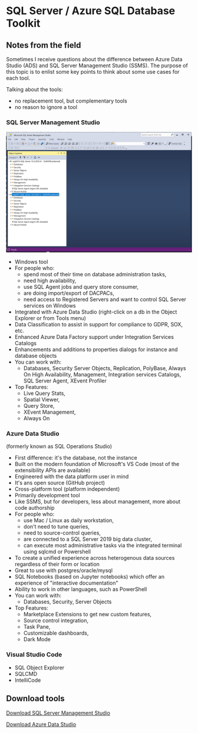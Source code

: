 # SQL Server / Azure SQL Database Toolkit

## Notes from the field

Sometimes I receive questions about the difference between Azure Data Studio (ADS) and SQL Server Management Studio (SSMS). The purpose of this topic is to enlist some key points to think about some use cases for each tool.

Talking about the tools:
- no replacement tool, but complementary tools
- no reason to ignore a tool

### SQL Server Management Studio

![SQL Server Management Studio](./images/ssms.jpg)

  * Windows tool
  * For people who: 
    *   spend most of their time on database administration tasks, 
    *   need high availability, 
    *   use SQL Agent jobs and query store consumer, 
    *   are doing import/export of DACPACs, 
    *   need access to Registered Servers and want to control SQL Server services on Windows
  * Integrated with Azure Data Studio (right-click on a db in the Object Explorer or from Tools menu)
  * Data Classification to assist in support for compliance to GDPR, SOX, etc.
  * Enhanced Azure Data Factory support under Integration Services Catalogs
  * Enhancements and additions to properties dialogs for instance and database objects
  * You can work with: 
    *   Databases, Security Server Objects, Replication, PolyBase, Always On High Availability, Management, Integration services Catalogs, SQL Server Agent, XEvent Profiler
  * Top Features: 
    *   Live Query Stats, 
    *   Spatial Viewer, 
    *   Query Store, 
    *   XEvent Management, 
    *   Always On

### Azure Data Studio 
(formerly known as SQL Operations Studio)
  * First difference: it's the database, not the instance
  * Built on the modern foundation of Microsoft's VS Code (most of the extensibility APIs are available)
  * Engineered with the data platform user in mind
  * It's ans open source (GitHub project)
  * Cross-platform tool (platform independent)
  * Primarily development tool
  * Like SSMS, but for developers, less about management, more about code authorship
  * For people who: 
    *   use Mac / Linux as daily workstation, 
    *   don't need to tune queries, 
    *   need to source-control queries, 
    *   are connected to a SQL Server 2019 big data cluster, 
    *   can execute most administrative tasks via the integrated terminal using sqlcmd or Powershell
  * To create a unified experience across heterogenous data sources regardless of their form or location
  * Great to use with postgres/oracle/mysql
  * SQL Notebooks (based on Jupyter notebooks) which offer an experience of "interactive documentation"
  * Ability to work in other languages, such as PowerShell
  * You can work with: 
    *   Databases, Security, Server Objects
  * Top Features: 
    *   Marketplace Extensions to get new custom features, 
    *   Source control integration, 
    *   Task Pane, 
    *   Customizable dashboards, 
    *   Dark Mode

### Visual Studio Code

  * SQL Object Explorer
  * SQLCMD
  * IntelliCode

## Download tools
[Download SQL Server Management Studio](https://docs.microsoft.com/en-us/sql/ssms/download-sql-server-management-studio-ssms)

[Download Azure Data Studio](https://docs.microsoft.com/en-us/sql/azure-data-studio/download)